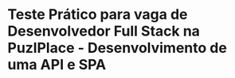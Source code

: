 # Teste Prático para vaga de Desenvolvedor Full Stack na PuzlPlace - Desenvolvimento de uma API e SPA

